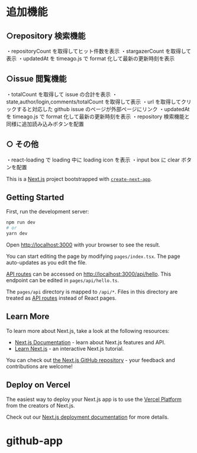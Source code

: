 # 追加機能

## ○repository 検索機能

・repositoryCount を取得してヒット件数を表示
・stargazerCount を取得して表示
・updatedAt を timeago.js で format 化して最新の更新時刻を表示

## ○issue 閲覧機能

・totalCount を取得して issue の合計を表示
・state,author/login,comments/totalCount を取得して表示
・url を取得してクリックすると対応した github issue のページが外部ページにリンク
・updatedAt を timeago.js で format 化して最新の更新時刻を表示
・repository 検索機能と同様に追加読み込みボタンを配置

## ○ その他

・react-loading で loading 中に loading icon を表示
・input box に clear ボタンを配置

This is a [Next.js](https://nextjs.org/) project bootstrapped with [`create-next-app`](https://github.com/vercel/next.js/tree/canary/packages/create-next-app).

## Getting Started

First, run the development server:

```bash
npm run dev
# or
yarn dev
```

Open [http://localhost:3000](http://localhost:3000) with your browser to see the result.

You can start editing the page by modifying `pages/index.tsx`. The page auto-updates as you edit the file.

[API routes](https://nextjs.org/docs/api-routes/introduction) can be accessed on [http://localhost:3000/api/hello](http://localhost:3000/api/hello). This endpoint can be edited in `pages/api/hello.ts`.

The `pages/api` directory is mapped to `/api/*`. Files in this directory are treated as [API routes](https://nextjs.org/docs/api-routes/introduction) instead of React pages.

## Learn More

To learn more about Next.js, take a look at the following resources:

- [Next.js Documentation](https://nextjs.org/docs) - learn about Next.js features and API.
- [Learn Next.js](https://nextjs.org/learn) - an interactive Next.js tutorial.

You can check out [the Next.js GitHub repository](https://github.com/vercel/next.js/) - your feedback and contributions are welcome!

## Deploy on Vercel

The easiest way to deploy your Next.js app is to use the [Vercel Platform](https://vercel.com/new?utm_medium=default-template&filter=next.js&utm_source=create-next-app&utm_campaign=create-next-app-readme) from the creators of Next.js.

Check out our [Next.js deployment documentation](https://nextjs.org/docs/deployment) for more details.

# github-app
